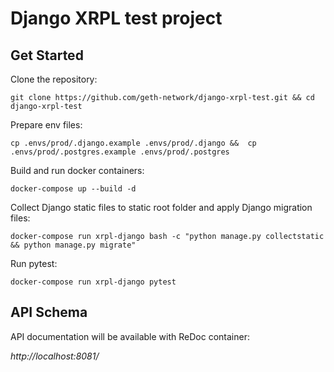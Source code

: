 # Django XRPL test project

## Get Started
Clone the repository:

`git clone https://github.com/geth-network/django-xrpl-test.git && cd django-xrpl-test`


Prepare env files:

`cp .envs/prod/.django.example .envs/prod/.django && 
cp .envs/prod/.postgres.example .envs/prod/.postgres`

Build and run docker containers:

`docker-compose up --build -d`

Collect Django static files to static root folder and apply Django migration files:

`docker-compose run xrpl-django bash -c "python manage.py collectstatic && python manage.py migrate"`


Run pytest:

`docker-compose run xrpl-django pytest`

## API Schema
API documentation will be available with ReDoc container:

*http://localhost:8081/*
